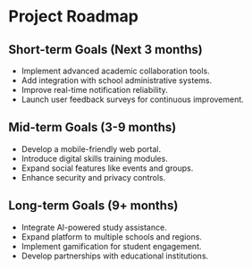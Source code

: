 ﻿# Project Roadmap

## Short-term Goals (Next 3 months)

- Implement advanced academic collaboration tools.
- Add integration with school administrative systems.
- Improve real-time notification reliability.
- Launch user feedback surveys for continuous improvement.

## Mid-term Goals (3-9 months)

- Develop a mobile-friendly web portal.
- Introduce digital skills training modules.
- Expand social features like events and groups.
- Enhance security and privacy controls.

## Long-term Goals (9+ months)

- Integrate AI-powered study assistance.
- Expand platform to multiple schools and regions.
- Implement gamification for student engagement.
- Develop partnerships with educational institutions.

